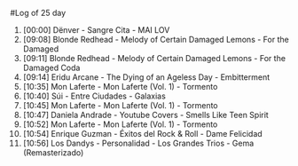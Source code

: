 #Log of 25 day

1. [00:00] Dënver - Sangre Cita - MAI LOV
1. [09:08] Blonde Redhead - Melody of Certain Damaged Lemons - For the Damaged
1. [09:11] Blonde Redhead - Melody of Certain Damaged Lemons - For the Damaged Coda
1. [09:14] Eridu Arcane - The Dying of an Ageless Day - Embitterment
1. [10:35] Mon Laferte - Mon Laferte (Vol. 1) - Tormento
1. [10:40] Súi - Entre Ciudades - Galaxias
1. [10:45] Mon Laferte - Mon Laferte (Vol. 1) - Tormento
1. [10:47] Daniela Andrade - Youtube Covers - Smells Like Teen Spirit
1. [10:52] Mon Laferte - Mon Laferte (Vol. 1) - Tormento
1. [10:54] Enrique Guzman - Éxitos del Rock & Roll - Dame Felicidad
1. [10:56] Los Dandys - Personalidad - Los Grandes Trios - Gema (Remasterizado)
